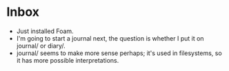 # Inbox

 - Just installed Foam.
 - I'm going to start a journal next, the question is whether I put it on journal/ or diary/.
 - journal/ seems to make more sense perhaps; it's used in filesystems, so it has more possible interpretations.
  

